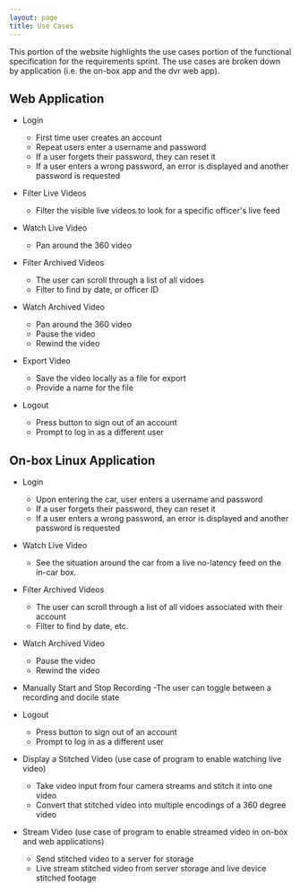 ```yaml
---
layout: page
title: Use Cases
---
```


This portion of the website highlights the use cases portion of the functional specification for the requirements sprint. The use cases are broken down by application (i.e. the on-box app and the dvr web app).


## Web Application
- Login
	- First time user creates an account
	- Repeat users enter a username and password
	- If a user forgets their password, they can reset it
	- If a user enters a wrong password, an error is displayed and another password is requested

- Filter Live Videos
	- Filter the visible live videos to look for a specific officer's live feed

- Watch Live Video
	- Pan around the 360 video

- Filter Archived Videos
	- The user can scroll through a list of all vidoes
	- Filter to find by date, or officer ID

- Watch Archived Video
	- Pan around the 360 video
	- Pause the video
	- Rewind the video

- Export Video
	- Save the video locally as a file for export
	- Provide a name for the file

- Logout
	- Press button to sign out of an account
	- Prompt to log in as a different user

## On-box Linux Application
- Login
	- Upon entering the car, user enters a username and password
	- If a user forgets their password, they can reset it
	- If a user enters a wrong password, an error is displayed and another password is requested

- Watch Live Video
	- See the situation around the car from a live no-latency feed on the in-car box.

- Filter Archived Videos
	- The user can scroll through a list of all vidoes associated with their account
	- Filter to find by date, etc.

- Watch Archived Video
	- Pause the video
	- Rewind the video

- Manually Start and Stop Recording
	-The user can toggle between a recording and docile state

- Logout
	- Press button to sign out of an account
	- Prompt to log in as a different user

- Display a Stitched Video (use case of program to enable watching live video)
	- Take video input from four camera streams and stitch it into one video
	- Convert that stitched video into multiple encodings of a 360 degree video

- Stream Video (use case of program to enable streamed video in on-box and web applications)
	- Send stitched video to a server for storage
	- Live stream stitched video from server storage and live device stitched footage


